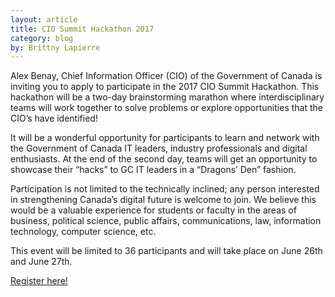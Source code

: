 ```yaml
---
layout: article
title: CIO Summit Hackathon 2017
category: blog
by: Brittny Lapierre
---
```


Alex Benay, Chief Information Officer (CIO) of the Government of Canada is inviting you to apply to participate in the 2017 CIO Summit Hackathon. This hackathon will be a two-day brainstorming marathon where interdisciplinary teams will work together to solve problems or explore opportunities that the CIO’s have identified!
 
It will be a wonderful opportunity for participants to learn and network with the Government of Canada IT leaders, industry professionals and digital enthusiasts. At the end of the second day, teams will get an opportunity to showcase their “hacks” to GC IT leaders in a “Dragons’ Den” fashion.
 
Participation is not limited to the technically inclined; any person interested in strengthening Canada’s digital future is welcome to join. We believe this would be a valuable experience for students or faculty in the areas of business, political science, public affairs, communications, law, information technology, computer science, etc.
 
This event will be limited to 36 participants and will take place on June 26th and June 27th.
 
<a href="http://consultations.tbs-sct.gc.ca/s/shr-imps/langeng/">Register here!</a>
